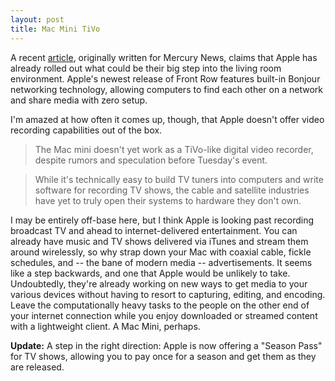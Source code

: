 ```yaml
---
layout: post
title: Mac Mini TiVo
---
```

A recent [article](http://www.siliconvalley.com/mld/siliconvalley/13990031.htm), originally written for Mercury News, claims that Apple has already rolled out what could be their big step into the living room environment.  Apple's newest release of Front Row features built-in Bonjour networking technology, allowing computers to find each other on a network and share media with zero setup.

I'm amazed at how often it comes up, though, that Apple doesn't offer video recording capabilities out of the box.

>The Mac mini doesn't yet work as a TiVo-like digital video recorder, despite rumors and speculation before Tuesday's event.

>While it's technically easy to build TV tuners into computers and write software for recording TV shows, the cable and satellite industries have yet to truly open their systems to hardware they don't own.

I may be entirely off-base here, but I think Apple is looking past recording broadcast TV and ahead to internet-delivered entertainment.  You can already have music and TV shows delivered via iTunes and stream them around wirelessly, so why strap down your Mac with coaxial cable, fickle schedules, and -- the bane of modern media -- advertisements.  It seems like a step backwards, and one that Apple would be unlikely to take.  Undoubtedly, they're already working on new ways to get media to your various devices without having to resort to capturing, editing, and encoding.  Leave the computationally heavy tasks to the people on the other end of your internet connection while you enjoy downloaded or streamed content with a lightweight client.  A Mac Mini, perhaps.

**Update:** A step in the right direction: Apple is now offering a "Season Pass" for TV shows, allowing you to pay once for a season and get them as they are released.

